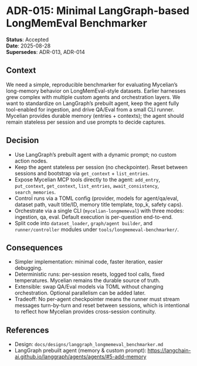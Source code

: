 # ADR-015: Minimal LangGraph-based LongMemEval Benchmarker

**Status**: Accepted  
**Date**: 2025-08-28  
**Supersedes**: ADR-013, ADR-014

## Context
We need a simple, reproducible benchmarker for evaluating Mycelian’s long-memory behavior on LongMemEval-style datasets. Earlier harnesses grew complex with multiple custom agents and orchestration layers. We want to standardize on LangGraph’s prebuilt agent, keep the agent fully tool-enabled for ingestion, and drive QA/Eval from a small CLI runner. Mycelian provides durable memory (entries + contexts); the agent should remain stateless per session and use prompts to decide captures.

## Decision
- Use LangGraph’s prebuilt agent with a dynamic prompt; no custom action nodes.
- Keep the agent stateless per session (no checkpointer). Reset between sessions and bootstrap via `get_context` + `list_entries`.
- Expose Mycelian MCP tools directly to the agent: `add_entry`, `put_context`, `get_context`, `list_entries`, `await_consistency`, `search_memories`.
- Control runs via a TOML config (provider, models for agent/qa/eval, dataset path, vault title/ID, memory title template, top_k, safety caps).
- Orchestrate via a single CLI (`mycelian-longmemeval`) with three modes: ingestion, qa, eval. Default execution is per-question end-to-end.
- Split code into `dataset_loader`, `graph/agent builder`, and `runner/controller` modules under `tools/longmemeval-benchmarker/`.

## Consequences
- Simpler implementation: minimal code, faster iteration, easier debugging.
- Deterministic runs: per-session resets, logged tool calls, fixed temperatures. Mycelian remains the durable source of truth.
- Extensible: swap QA/Eval models via TOML without changing orchestration. Optional parallelism can be added later.
- Tradeoff: No per-agent checkpointer means the runner must stream messages turn-by-turn and reset between sessions, which is intentional to reflect how Mycelian provides cross-session continuity.

## References
- Design: `docs/designs/langgraph_longmemeval_benchmarker.md`
- LangGraph prebuilt agent (memory & custom prompt): https://langchain-ai.github.io/langgraph/agents/agents/#5-add-memory

